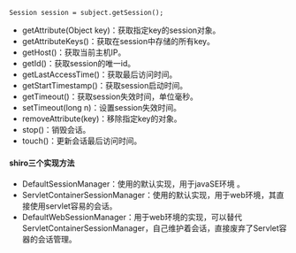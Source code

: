 



    Session session = subject.getSession();
* getAttribute(Object key)：获取指定key的session对象。
* getAttributeKeys()：获取在session中存储的所有key。
* getHost()：获取当前主机IP。
* getId()：获取session的唯一id。
* getLastAccessTime()：获取最后访问时间。
* getStartTimestamp()：获取session启动时间。
* getTimeout()：获取session失效时间，单位毫秒。
* setTimeout(long n)：设置session失效时间。
* removeAttribute(key)：移除指定key的对象。
* stop()：销毁会话。
* touch()：更新会话最后访问时间。    

#### shiro三个实现方法
* DefaultSessionManager：使用的默认实现，用于javaSE环境 。
* ServletContainerSessionManager：使用的默认实现，用于web环境，其直接使用servlet容易的会话。
* DefaultWebSessionManager：用于web环境的实现，可以替代ServletContainerSessionManager，自己维护着会话，直接废弃了Servlet容器的会话管理。

